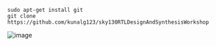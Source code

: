
    sudo apt-get install git 
    git clone https://github.com/kunalg123/sky130RTLDesignAndSynthesisWorkshop
    
![image](https://github.com/saivardhan3333/VSD-HD/assets/60193705/cc01300a-7138-4dc5-8486-c7c14e6fb597)

    
